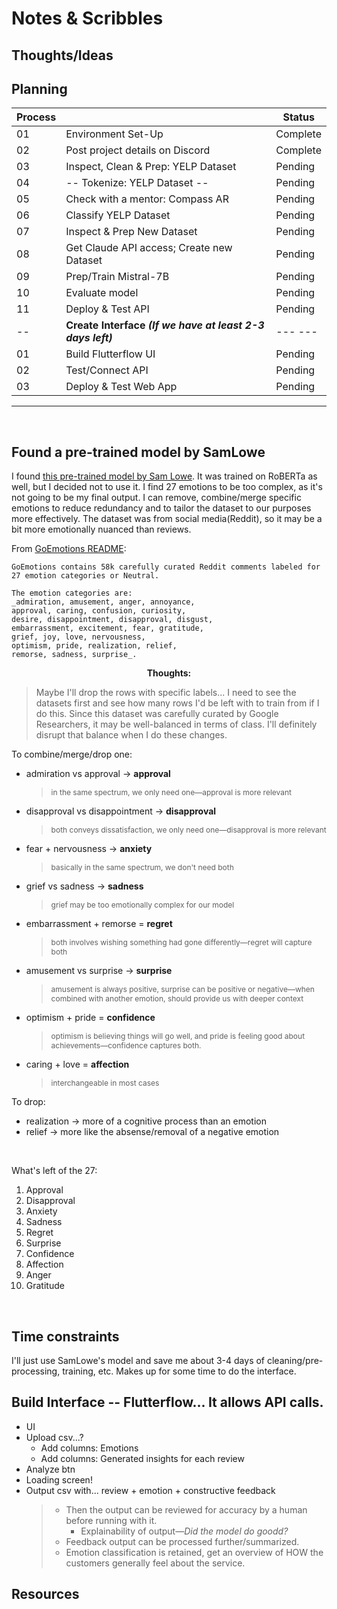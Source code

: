 # Notes & Scribbles
## Thoughts/Ideas


## Planning
| Process |                                                       | Status   |
|----|------------------------------------------------------------|----------|
| 01 | Environment Set-Up                                         | Complete |
| 02 | Post project details on Discord                            | Complete |
| 03 | Inspect, Clean & Prep: YELP Dataset                        | Pending |
| 04 | -- Tokenize: YELP Dataset --                               | Pending |
| 05 | Check with a mentor: Compass AR                            | Pending |
| 06 | Classify YELP Dataset                                      | Pending |
| 07 | Inspect & Prep New Dataset                                 | Pending |
| 08 | Get Claude API access; Create new Dataset                  | Pending |
| 09 | Prep/Train Mistral-7B                                      | Pending |
| 10 | Evaluate model                                             | Pending |
| 11 | Deploy & Test API                                          | Pending |
| -- | **Create Interface *(If we have at least 2-3 days left)*** | --- --- |
| 01 | Build Flutterflow UI                                       | Pending |
| 02 | Test/Connect API                                           | Pending |
| 03 | Deploy & Test Web App                                      | Pending |

---

<br>

## Found a pre-trained model by SamLowe
I found [this pre-trained model by Sam Lowe](https://huggingface.co/SamLowe/roberta-base-go_emotions). It was trained on RoBERTa as well, but I decided not to use it. I find 27 emotions to be too complex, as it's not going to be my final output. I can remove, combine/merge specific emotions to reduce redundancy and to tailor the dataset to our purposes more effectively. The dataset was from social media(Reddit), so it may be a bit more emotionally nuanced than reviews.

From [GoEmotions README](https://github.com/google-research/google-research/blob/master/goemotions/README.md):
```
GoEmotions contains 58k carefully curated Reddit comments labeled for 27 emotion categories or Neutral.

The emotion categories are:
_admiration, amusement, anger, annoyance,
approval, caring, confusion, curiosity,
desire, disappointment, disapproval, disgust, 
embarrassment, excitement, fear, gratitude, 
grief, joy, love, nervousness,
optimism, pride, realization, relief, 
remorse, sadness, surprise_.
```

**<center>Thoughts:</center>**

> Maybe I'll drop the rows with specific labels... I need to see the datasets first and see how many rows I'd be left with to train from if I do this. Since this dataset was carefully curated by Google Researchers, it may be well-balanced in terms of class. I'll definitely disrupt that balance when I do these changes.

To combine/merge/drop one:
  - admiration vs approval &rarr; **approval**
    > <span style="font-size:12px;">in the same spectrum, we only need one&mdash;approval is more relevant</span>
  - disapproval vs disappointment &rarr; **disapproval**
    > <span style="font-size:12px;">both conveys dissatisfaction, we only need one&mdash;disapproval is more relevant</span>
  - fear + nervousness &rarr; **anxiety**
    > <span style="font-size:12px;">basically in the same spectrum, we don't need both</span>
  - grief vs sadness &rarr; **sadness**
    > <span style="font-size:12px;">grief may be too emotionally complex for our model</span>
  - embarrassment + remorse = **regret** 
    > <span style="font-size:12px;">both involves wishing something had gone differently&mdash;regret will capture both</span>
  - amusement vs surprise &rarr; **surprise**
    > <span style="font-size:12px;">amusement is always positive, surprise can be positive or negative&mdash;when combined with another emotion, should provide us with deeper context</span>
  - optimism + pride = **confidence**
    > <span style="font-size:12px;">optimism is believing things will go well, and pride is feeling good about achievements&mdash;confidence captures both.</span>
  - caring + love = **affection**
    > <span style="font-size:12px;">interchangeable in most cases</span>

To drop:
  - realization &rarr; more of a cognitive process than an emotion
  - relief &rarr; more like the absense/removal of a negative emotion

<br>

What's left of the 27:
1. Approval
2. Disapproval
3. Anxiety
4. Sadness
5. Regret
6. Surprise
7. Confidence
8. Affection
9. Anger
10. Gratitude

<br>

## Time constraints
I'll just use SamLowe's model and save me about 3-4 days of cleaning/pre-processing, training, etc. Makes up for some time to do the interface.

## Build Interface -- Flutterflow... It allows API calls.
- UI
- Upload csv...?
	- Add columns: Emotions
	- Add columns: Generated insights for each review
- Analyze btn
- Loading screen!
- Output csv with... review + emotion + constructive feedback
  > - Then the output can be reviewed for accuracy by a human before running with it.
  >   - Explainability of output&mdash;*Did the model do goodd?*
  > - Feedback output can be processed further/summarized.
  > - Emotion classification is retained, get an overview of HOW the customers generally feel about the service.

## Resources
